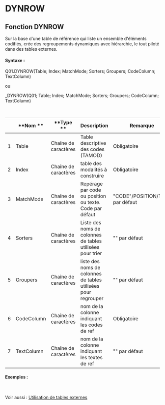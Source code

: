 # DYNROW

## Fonction DYNROW

Sur la base d'une table de référence qui liste un ensemble d'éléments codifiés, crée des regroupements dynamiques avec hiérarchie, le tout piloté dans des tables externes.

#### Syntaxe :&nbsp;

Q01.DYNROW(Table; Index; MatchMode; Sorters; Groupers; CodeColumn; TextColumn)

ou

\_DYNROW(Q01; Table; Index; MatchMode; Sorters; Groupers; CodeColumn; TextColumn)

&nbsp;

| &nbsp; | **Nom ** | **Type ** | **Description** | **Remarque** |
| --- | --- | --- | --- | --- |
| &#49; | Table | Chaîne de caractères | Table descriptive des codes (TAMOD) | Obligatoire |
| &#50; | Index | Chaîne de caractères | table des modalités à construire | Obligatoire |
| &#51; | MatchMode | Chaîne de caractères | Repérage par code ou position ou texte. Code par défaut | "CODE"/POSITION/TEXT par défaut |
| &#52; | Sorters | Chaîne de caractères | Liste des noms de colonnes de tables utilisées pour trier | "" par défaut |
| &#53; | Groupers | Chaîne de caractères | liste des noms de colonnes de tables utilisées pour regrouper | "" par défaut |
| &#54; | CodeColumn | Chaîne de caractères | nom de la colonne indiquant les codes de ref | Obligatoire |
| &#55; | TextColumn | Chaîne de caractères | nom de la colonne indiquant les textes de ref | "" par défaut |


#### Exemples :

&nbsp;

Voir aussi : [Utilisation de tables externes](<Utilisationdetablesexternes1.md>)
